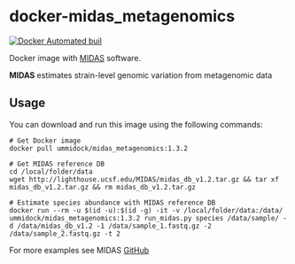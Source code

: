 # docker-midas_metagenomics

[![Docker Automated buil](https://img.shields.io/docker/automated/jrottenberg/ffmpeg.svg)](https://hub.docker.com/r/ummidock/midas_metagenomics/)

Docker image with [MIDAS](https://github.com/snayfach/MIDAS/) software.

**MIDAS** estimates strain-level genomic variation from metagenomic data

Usage
-----

You can download and run this image using the following commands:

    # Get Docker image
    docker pull ummidock/midas_metagenomics:1.3.2

    # Get MIDAS reference DB
    cd /local/folder/data
    wget http://lighthouse.ucsf.edu/MIDAS/midas_db_v1.2.tar.gz && tar xf midas_db_v1.2.tar.gz && rm midas_db_v1.2.tar.gz

    # Estimate species abundance with MIDAS reference DB
    docker run --rm -u $(id -u):$(id -g) -it -v /local/folder/data:/data/ ummidock/midas_metagenomics:1.3.2 run_midas.py species /data/sample/ -d /data/midas_db_v1.2 -1 /data/sample_1.fastq.gz -2 /data/sample_2.fastq.gz -t 2

For more examples see MIDAS [GitHub](https://github.com/snayfach/MIDAS/)
